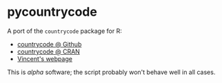 # pycountrycode

A port of the ``countrycode`` package for R: 

+ [countrycode @ Github](http://github.com/vincentarelbundock/countrycode)
+ [countrycode @ CRAN](http://cran.r-project.org/web/packages/countrycode/index.html)
+ [Vincent's webpage](http://umich.edu/~varel)

This is *alpha* software; the script probably won't behave well in all cases. 

